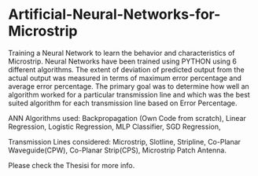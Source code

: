 # Artificial-Neural-Networks-for-Microstrip
Training a Neural Network to learn the behavior and characteristics of Microstrip. 
Neural Networks have been trained using PYTHON using 6 different algorithms.
The extent of deviation of predicted output from the actual output was measured in terms of maximum error percentage and average error percentage.
The primary goal was to determine how well an algorithm worked for a particular transmission line and which was the best suited algorithm for each transmission line based on Error Percentage.

ANN Algorithms used:
Backpropagation (Own Code from scratch),
Linear Regression,
Logistic Regression,
MLP Classifier,
SGD Regression,

Transmission Lines considered:
Microstrip,
Slotline,
Stripline,
Co-Planar Waveguide(CPW),
Co-Planar Strip(CPS),
Microstrip Patch Antenna.

Please check the Thesisi for more info. 
